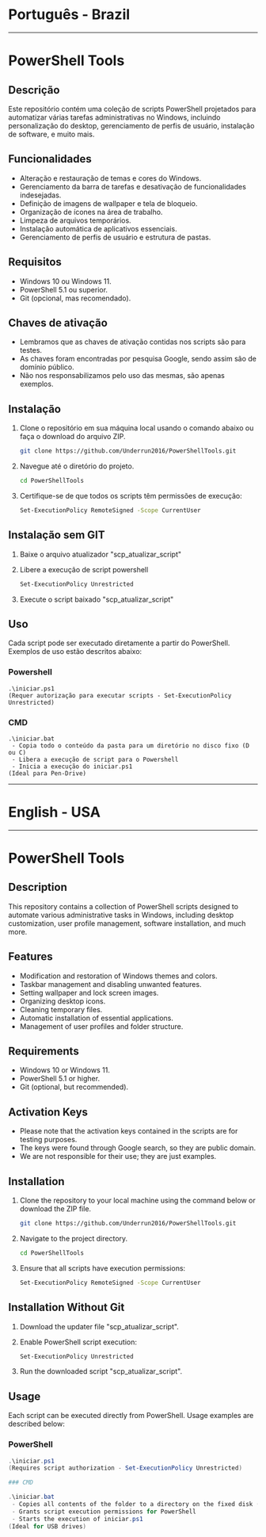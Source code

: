 # Português - Brazil
---
# PowerShell Tools

## Descrição

Este repositório contém uma coleção de scripts PowerShell projetados para automatizar várias tarefas administrativas no Windows, incluindo personalização do desktop, gerenciamento de perfis de usuário, instalação de software, e muito mais.

## Funcionalidades

- Alteração e restauração de temas e cores do Windows.
- Gerenciamento da barra de tarefas e desativação de funcionalidades indesejadas.
- Definição de imagens de wallpaper e tela de bloqueio.
- Organização de ícones na área de trabalho.
- Limpeza de arquivos temporários.
- Instalação automática de aplicativos essenciais.
- Gerenciamento de perfis de usuário e estrutura de pastas.

## Requisitos

- Windows 10 ou Windows 11.
- PowerShell 5.1 ou superior.
- Git (opcional, mas recomendado).


## Chaves de ativação

- Lembramos que as chaves de ativação contidas nos scripts são para testes.
- As chaves foram encontradas por pesquisa Google, sendo assim são de domínio público.
- Não nos responsabilizamos pelo uso das mesmas, são apenas exemplos.

## Instalação

1. Clone o repositório em sua máquina local usando o comando abaixo ou faça o download do arquivo ZIP.

    ```bash
    git clone https://github.com/Underrun2016/PowerShellTools.git
    ```

2. Navegue até o diretório do projeto.

    ```bash
    cd PowerShellTools
    ```

3. Certifique-se de que todos os scripts têm permissões de execução:

    ```bash
    Set-ExecutionPolicy RemoteSigned -Scope CurrentUser
    ```

## Instalação sem GIT

1. Baixe o arquivo atualizador "scp_atualizar_script"
2. Libere a execução de script powershell

    ```bash
    Set-ExecutionPolicy Unrestricted
    ```
2. Execute o script baixado "scp_atualizar_script"


## Uso

Cada script pode ser executado diretamente a partir do PowerShell. Exemplos de uso estão descritos abaixo:

### Powershell

```
.\iniciar.ps1
(Requer autorização para executar scripts - Set-ExecutionPolicy Unrestricted)
````
### CMD
```
.\iniciar.bat
 - Copia todo o conteúdo da pasta para um diretório no disco fixo (D ou C)
 - Libera a execução de script para o Powershell
 - Inicia a execução do iniciar.ps1
(Ideal para Pen-Drive)
````
---
# English - USA
---
# PowerShell Tools

## Description

This repository contains a collection of PowerShell scripts designed to automate various administrative tasks in Windows, including desktop customization, user profile management, software installation, and much more.

## Features

- Modification and restoration of Windows themes and colors.
- Taskbar management and disabling unwanted features.
- Setting wallpaper and lock screen images.
- Organizing desktop icons.
- Cleaning temporary files.
- Automatic installation of essential applications.
- Management of user profiles and folder structure.

## Requirements

- Windows 10 or Windows 11.
- PowerShell 5.1 or higher.
- Git (optional, but recommended).

## Activation Keys

- Please note that the activation keys contained in the scripts are for testing purposes.
- The keys were found through Google search, so they are public domain.
- We are not responsible for their use; they are just examples.

## Installation

1. Clone the repository to your local machine using the command below or download the ZIP file.

    ```bash
    git clone https://github.com/Underrun2016/PowerShellTools.git
    ```

2. Navigate to the project directory.

    ```bash
    cd PowerShellTools
    ```

3. Ensure that all scripts have execution permissions:

    ```bash
    Set-ExecutionPolicy RemoteSigned -Scope CurrentUser
    ```

## Installation Without Git

1. Download the updater file "scp_atualizar_script".
2. Enable PowerShell script execution:

    ```bash
    Set-ExecutionPolicy Unrestricted
    ```
3. Run the downloaded script "scp_atualizar_script".

## Usage

Each script can be executed directly from PowerShell. Usage examples are described below:

### PowerShell

```powershell
.\iniciar.ps1
(Requires script authorization - Set-ExecutionPolicy Unrestricted)

### CMD

.\iniciar.bat
 - Copies all contents of the folder to a directory on the fixed disk (D or C)
 - Grants script execution permissions for PowerShell
 - Starts the execution of iniciar.ps1
(Ideal for USB drives)
